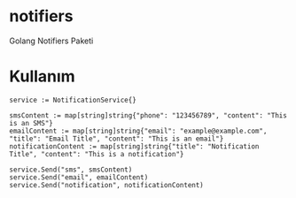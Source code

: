 # notifiers
Golang Notifiers Paketi
# Kullanım
	service := NotificationService{}

	smsContent := map[string]string{"phone": "123456789", "content": "This is an SMS"}
	emailContent := map[string]string{"email": "example@example.com", "title": "Email Title", "content": "This is an email"}
	notificationContent := map[string]string{"title": "Notification Title", "content": "This is a notification"}

	service.Send("sms", smsContent)
	service.Send("email", emailContent)
	service.Send("notification", notificationContent)
